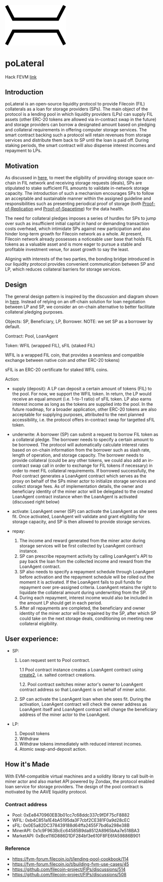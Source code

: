 <img src="./bridge.jpeg" width="200">

# poLateral

Hack FEVM [link](https://ethglobal.com/showcase/polateral-88ipp)

## Introduction
poLateral is an open-source liquidity protocol to provide Filecoin (FIL) collaterals as a loan for storage providers (SPs). The main object of the protocol is a lending pool in which liquidity providers (LPs) can supply FIL assets (other ERC-20 tokens are allowed via in-contract swap in the future) and storage providers can borrow a designated amount based on pledging and collateral requirements in offering computer storage services. The smart contract backing such a protocol will retain revenues from storage services and distribute them back to SP until the loan is paid off. During staking periods, the smart contract will also dispense interest incomes and repayment to LPs.

## Motivation
As discussed in [here](https://fvm-forum.filecoin.io/t/lending-pool-cookbook/114), to meet the eligibility of providing storage space on-chain in FIL network and receiving storage requests (deals), SPs are stipulated to stake sufficient FIL amounts to validate in-network storage capacity. The introduction of such a mechanism encourages SPs to follow an acceptable and sustainable manner within the assigned guideline and responsibilities such as presenting periodical proof of storage (both [Proof-of-Replication](https://filecoin.io/proof-of-replication.pdf) and [Proof-of-Spacetime](https://spec.filecoin.io/algorithms/pos/post/)) for the data health.

The need for collateral pledges imposes a series of hurdles for SPs to jump over such as insufficient initial capital in hand or demanding transaction costs overhead, which intimidate SPs against new participation and also hinder long-term growth for Filecoin network as a whole. At present, Filecoin network already possesses a noticeable user base that holds FIL tokens as a valuable asset and is more eager to pursue a stable and profitable investment venue, for asset growth to say the least.

Aligning with interests of the two parties, the bonding bridge introduced in our liquidity protocol provides convenient communication between SP and LP, which reduces collateral barriers for storage services.

## Design

The general design pattern is inspired by the discussion and diagram shown in [here](https://fvm-forum.filecoin.io/t/lending-pool-cookbook/114). Instead of relying on an off-chain solution for loan negotiation between LP and SP, we consider an on-chain alternative to better facilitate collateral pledging purposes.

Objects: SP, Beneficiary, LP, Borrower. NOTE: we set SP as a borrower by default.

Contract: Pool, LoanAgent

Token: WFIL (wrapped FIL), sFIL (staked FIL)

WFIL is a wrapped FIL coin, that provides a seamless and compatible exchange between native coin and other ERC-20 tokens)

sFIL is an ERC-20 certificate for staked WFIL coins.

Action:
  
- supply (deposit): A LP can deposit a certain amount of tokens (FIL) to the pool. For now, we support the WFIL token. In return, the LP would receive an equal amount (i.e. 1-to-1 ratio) of sFIL token. LP also earns interest income as long as the tokens are supplied into the pool. In the future roadmap, for a broader application, other ERC-20 tokens are also acceptable for supplying purposes, attributed to the next planned accessibility, i.e. the protocol offers in-contract swap for targetted sFIL token.

- underwrite: A borrower (SP) can submit a request to borrow FIL token as a collateral pledge. The borrower needs to specify a certain amount to be borrowed. The protocol will automatically calculate interest rates based on on-chain information from the borrower such as slash rate, length of operation, and storage capacity. The borrower needs to provide collateral (could be any other tokens, we could also add an in-contract swap call in order to exchange for FIL tokens if necessary) in order to meet FIL collateral requirements. If borrowed successfully, the Pool contract generates a LoanAgent contract which serves as the proxy on behalf of the SPs miner actor to initialize storage services and collect storage fees. As of implementation details, the owner and beneficiary identity of the miner actor will be delegated to the created LoanAgent contract instance when the LoanAgent is activated (discussed right below)

- activate: LoanAgent owner (SP) can activate the LoanAgent as she sees fit. Once activated, LoanAgent will validate and grant eligibility for storage capacity, and SP is then allowed to provide storage services.

- repay:
    1. The income and reward generated from the miner actor during storage services will be first collected by LoanAgent contract instance.
    2. SP can prescribe repayment activity by calling LoanAgent's API to pay back the loan from the collected income and reward from the LoanAgent contract.
    3. SP also needs to specify a repayment schedule through LoanAgent before activation and the repayment schedule will be rolled out the moment it is activated. If the LoanAgent fails to pull funds for repayment over pre-assigned criteria. LoanAgent retains the right to liquidate the collateral amount during underwriting from the SP.
    4. During each repayment, interest income would also be included in the amount LP should get in each period.
    5. After all repayments are completed, the beneficiary and owner identity of the miner actor will be regained by the SP, after which SP could take on the next storage deals, conditioning on meeting new collateral eligibility.
	
## User experience: 
- SP:
    1. Loan request sent to Pool contract.
    
       1.1 Pool contract instance creates a LoanAgent contract using [create2](https://docs.soliditylang.org/en/latest/control-structures.html#salted-contract-creations-create2), i.e. salted contract creations.
       
       1.2. Pool contract switches miner actor's owner to LoanAgent contract address so that LoanAgent is on behalf of miner actor.
       
    2. SP can activate the LoanAgent loan when she sees fit. During the activation, LoanAgent contract will check the owner address as LoanAgent itself and LoanAgent contract will change the beneficiary address of the miner actor to the LoanAgent.
    	
- LP:
    1. Deposit tokens
    2. Withdraw
    3. Withdraw tokens immediately with reduced interest incomes.
    4. Atomic swap-and-deposit action.
    
## How it's Made

With EVM-compatible virtual machines and a solidity library to call built-in miner actor and also market API powered by Zondax, the protocol enabled loan service for storage providers. The design of the pool contract is motivated by the AAVE liquidity protocol.

### Contract address

- Pool: 0xEe8470960EB3b01cc7c68ddc337c9fDF75cF8882
- WFIL: 0xb4C851a1E4bA5195da3F7cbf2CE381F0a9d28cEC
- sFIL: 0x0E5a82DC378439188d64ffa2455F7bd6a298e38B
- MinerAPI: 0x1c9F963BcEc64585B9da8512A8965bAa7e518BA3
- MarketAPI: 0xBce116D886D1DF284bf3e610F8FE6fA59886B901

### Reference
- https://fvm-forum.filecoin.io/t/lending-pool-cookbook/114
- https://fvm-forum.filecoin.io/t/building-fvm-use-cases/45
- https://github.com/filecoin-project/FIPs/discussions/514
- https://github.com/filecoin-project/FIPs/discussions/508
